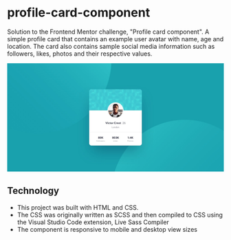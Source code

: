 # profile-card-component

Solution to the Frontend Mentor challenge, "Profile card component". A simple profile card that contains an example user avatar with name, age and location. The card also contains sample social media information such as followers, likes, photos and their respective values.

![project](showcase-img.jpg)

## Technology

- This project was built with HTML and CSS.
- The CSS was originally written as SCSS and then compiled to CSS using the Visual Studio Code extension, Live Sass Compiler
- The component is responsive to mobile and desktop view sizes
